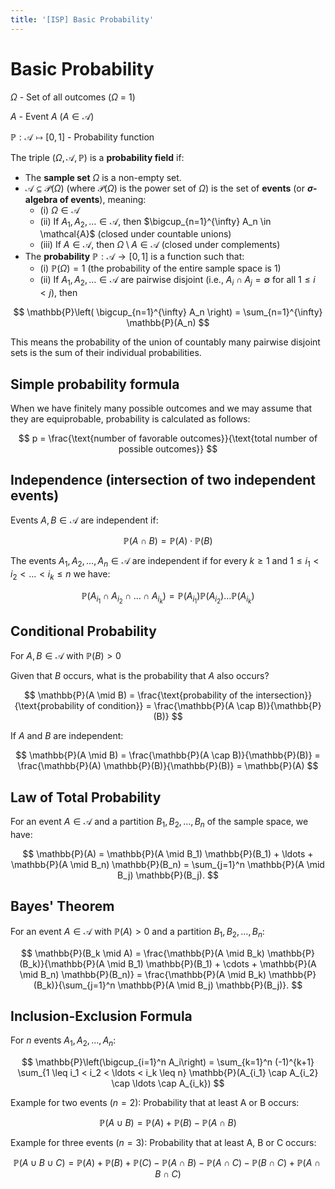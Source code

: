 ```yaml
---
title: '[ISP] Basic Probability'
---
```


# Basic Probability

$\Omega$ - Set of all outcomes ($\Omega$ = 1)

$A$ - Event $A$ ($A \in \mathcal{A}$)

$\mathbb{P} : \mathcal{A} \mapsto [0, 1]$ - Probability function

The triple $(\Omega, \mathcal{A}, \mathbb{P})$ is a **probability field** if:

- The **sample set** $\Omega$ is a non-empty set.
- $\mathcal{A} \subseteq \mathcal{P}(\Omega)$ (where $\mathcal{P}(\Omega)$ is the power set of $\Omega$) is the set of **events** (or **$\sigma$-algebra of events**), meaning:
  - (i) $\Omega \in \mathcal{A}$
  - (ii) If $A_1, A_2, \ldots \in \mathcal{A}$, then $\bigcup_{n=1}^{\infty} A_n \in \mathcal{A}$ (closed under countable unions)
  - (iii) If $A \in \mathcal{A}$, then $\Omega \setminus A \in \mathcal{A}$ (closed under complements)
- The **probability** $\mathbb{P}: \mathcal{A} \to [0,1]$ is a function such that:
  - (i) $\mathbb{P}(\Omega) = 1$ (the probability of the entire sample space is 1)
  - (ii) If $A_1, A_2, \ldots \in \mathcal{A}$ are pairwise disjoint (i.e., $A_i \cap A_j = \emptyset$ for all $1 \leq i < j$), then

$$
\mathbb{P}\left( \bigcup_{n=1}^{\infty} A_n \right) = \sum_{n=1}^{\infty} \mathbb{P}(A_n)
$$

This means the probability of the union of countably many pairwise disjoint sets is the sum of their individual probabilities.

## Simple probability formula

When we have finitely many possible outcomes and we may assume that they are equiprobable, probability is calculated as follows:

$$
p = \frac{\text{number of favorable outcomes}}{\text{total number of possible outcomes}}
$$

## Independence (intersection of two independent events)

Events $A, B \in \mathcal{A}$ are independent if:

$$
\mathbb{P}(A \cap B) = \mathbb{P}(A) \cdot \mathbb{P}(B)
$$

The events $A_1, A_2, \ldots, A_n \in \mathcal{A}$ are independent if for every $k \geq 1$ and $1 \leq i_1 < i_2 < \ldots < i_k \leq n$ we have:

$$
\mathbb{P}(A_{i_1} \cap A_{i_2} \cap \ldots \cap A_{i_k}) = \mathbb{P}(A_{i_1}) \mathbb{P}(A_{i_2}) \ldots \mathbb{P}(A_{i_k})
$$

## Conditional Probability

For $A, B \in \mathcal{A}$ with $\mathbb{P}(B) > 0$

Given that $B$ occurs, what is the probability that $A$ also occurs?

$$
\mathbb{P}(A \mid B) = \frac{\text{probability of the intersection}}{\text{probability of condition}} = \frac{\mathbb{P}(A \cap B)}{\mathbb{P}(B)}
$$

If $A$ and $B$ are independent:

$$
\mathbb{P}(A \mid B) = \frac{\mathbb{P}(A \cap B)}{\mathbb{P}(B)} = \frac{\mathbb{P}(A) \mathbb{P}(B)}{\mathbb{P}(B)} = \mathbb{P}(A)
$$

## Law of Total Probability

For an event $A \in \mathcal{A}$ and a partition $B_1, B_2, \ldots, B_n$ of the sample space, we have:

$$
\mathbb{P}(A) = \mathbb{P}(A \mid B_1) \mathbb{P}(B_1) + \ldots + \mathbb{P}(A \mid B_n) \mathbb{P}(B_n) = \sum_{j=1}^n \mathbb{P}(A \mid B_j) \mathbb{P}(B_j).
$$

## Bayes' Theorem

For an event $A \in \mathcal{A}$ with $\mathbb{P}(A) > 0$ and a partition $B_1, B_2, \ldots, B_n$:

$$
\mathbb{P}(B_k \mid A) = \frac{\mathbb{P}(A \mid B_k) \mathbb{P}(B_k)}{\mathbb{P}(A \mid B_1) \mathbb{P}(B_1) + \cdots + \mathbb{P}(A \mid B_n) \mathbb{P}(B_n)} = \frac{\mathbb{P}(A \mid B_k) \mathbb{P}(B_k)}{\sum_{j=1}^n \mathbb{P}(A \mid B_j) \mathbb{P}(B_j)}.
$$

## Inclusion-Exclusion Formula

For $n$ events $A_1, A_2, \ldots, A_n$:

$$
\mathbb{P}\left(\bigcup_{i=1}^n A_i\right) = \sum_{k=1}^n (-1)^{k+1} \sum_{1 \leq i_1 < i_2 < \ldots < i_k \leq n} \mathbb{P}(A_{i_1} \cap A_{i_2} \cap \ldots \cap A_{i_k})
$$


Example for two events $(n = 2)$: Probability that at least A or B occurs:

$$
\mathbb{P}(A \cup B) = \mathbb{P}(A) + \mathbb{P}(B) - \mathbb{P}(A \cap B)
$$

Example for three events $(n = 3)$: Probability that at least A, B or C occurs:

$$
\mathbb{P}(A \cup B \cup C) = \mathbb{P}(A) + \mathbb{P}(B) + \mathbb{P}(C) - \mathbb{P}(A \cap B) - \mathbb{P}(A \cap C) - \mathbb{P}(B \cap C) + \mathbb{P}(A \cap B \cap C)
$$
